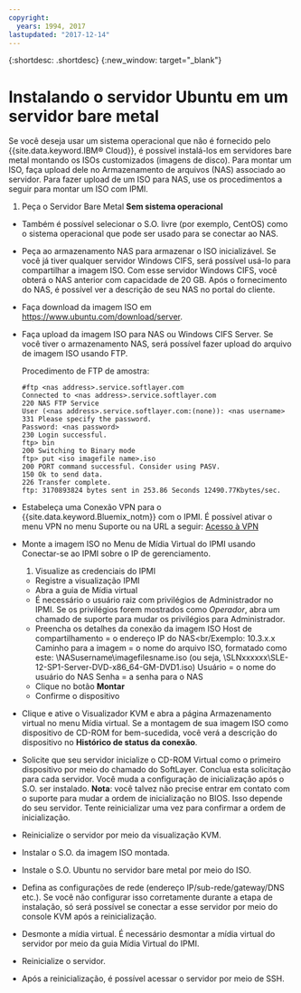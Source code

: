 ```yaml
---
copyright:
  years: 1994, 2017
lastupdated: "2017-12-14"
---
```


{:shortdesc: .shortdesc}
{:new_window: target="_blank"}

# Instalando o servidor Ubuntu em um servidor bare metal

Se você deseja usar um sistema operacional que não é fornecido pelo {{site.data.keyword.IBM&reg; Cloud}}, é possível instalá-los em servidores bare metal montando os ISOs customizados (imagens de disco). Para montar um ISO, faça upload dele no Armazenamento de arquivos (NAS) associado ao servidor. Para fazer upload de um ISO para NAS, use os procedimentos a seguir para montar um ISO com IPMI.
1. Peça o Servidor Bare Metal **Sem sistema operacional** 
* Também é possível selecionar o S.O. livre (por exemplo, CentOS) como o sistema operacional que pode ser usado para se conectar ao NAS.
* Peça ao armazenamento NAS para armazenar o ISO inicializável. Se você já tiver qualquer servidor Windows CIFS, será possível usá-lo para compartilhar a imagem ISO. Com esse servidor Windows CIFS, você obterá o NAS anterior com capacidade de 20 GB. Após o fornecimento do NAS, é possível ver a descrição de seu NAS no portal do cliente.
* Faça download da imagem ISO em https://www.ubuntu.com/download/server.
* Faça upload da imagem ISO para NAS ou Windows CIFS Server. Se você tiver o armazenamento NAS, será possível fazer upload do arquivo de imagem ISO usando FTP.

  Procedimento de FTP de amostra:
  ```
  #ftp <nas address>.service.softlayer.com
  Connected to <nas address>.service.softlayer.com
  220 NAS FTP Service
  User (<nas address>.service.softlayer.com:(none)): <nas username>
  331 Please specify the password.
  Password: <nas password>
  230 Login successful.
  ftp> bin
  200 Switching to Binary mode
  ftp> put <iso imagefile name>.iso
  200 PORT command successful. Consider using PASV.
  150 Ok to send data.
  226 Transfer complete.
  ftp: 3170893824 bytes sent in 253.86 Seconds 12490.77Kbytes/sec.
  ```
  
* Estabeleça uma Conexão VPN para o {{site.data.keyword.Bluemix_notm}} com o IPMI. É possível ativar o menu VPN no menu Suporte ou na URL a seguir: [Acesso à VPN](http://www.softlayer.com/VPN-Access)
* Monte a imagem ISO no Menu de Mídia Virtual do IPMI usando Conectar-se ao IPMI sobre o IP de gerenciamento.
  1. Visualize as credenciais do IPMI
  * Registre a visualização IPMI
  * Abra a guia de Mídia virtual
  * É necessário o usuário raiz com privilégios de Administrador no IPMI. Se os privilégios forem mostrados como *Operador*, abra um chamado de suporte para mudar os privilégios para Administrador.
  * Preencha os detalhes da conexão da imagem ISO
    Host de compartilhamento = o endereço IP do NAS<br/Exemplo: 10.3.x.x
    Caminho para a imagem = o nome do arquivo ISO, formatado como este: \NASusername\imagefilesname.iso (ou seja, \SLNxxxxxx\SLE-12-SP1-Server-DVD-x86_64-GM-DVD1.iso)
    Usuário = o nome do usuário do NAS
    Senha = a senha para o NAS
  * Clique no botão **Montar**
  * Confirme o dispositivo
* Clique e ative o Visualizador KVM e abra a página Armazenamento virtual no menu Mídia virtual. Se a montagem de sua imagem ISO como dispositivo de CD-ROM for bem-sucedida, você verá a descrição do dispositivo no **Histórico de status da conexão**.
* Solicite que seu servidor inicialize o CD-ROM Virtual como o primeiro dispositivo por meio do chamado do SoftLayer. Conclua esta solicitação para cada servidor. Você muda a configuração de inicialização após o S.O. ser instalado.
  **Nota**: você talvez não precise entrar em contato com o suporte para mudar a ordem de inicialização no BIOS. Isso depende do seu servidor. Tente reinicializar uma vez para confirmar a ordem de inicialização.
* Reinicialize o servidor por meio da visualização KVM.
* Instalar o S.O. da imagem ISO montada.
* Instale o S.O. Ubuntu no servidor bare metal por meio do ISO.
* Defina as configurações de rede (endereço IP/sub-rede/gateway/DNS etc.). Se você não configurar isso corretamente durante a etapa de instalação, só será possível se conectar a esse servidor por meio do console KVM após a reinicialização.

* Desmonte a mídia virtual. É necessário desmontar a mídia virtual do servidor por meio da guia Mídia Virtual do IPMI.
* Reinicialize o servidor.
* Após a reinicialização, é possível acessar o servidor por meio de SSH.
